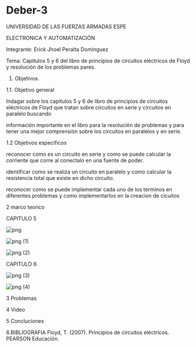# Deber-3
 UNIVERSIDAD DE LAS FUERZAS ARMADAS ESPE
              
   ELECTRONICA Y AUTOMATIZACIÓN

Integrante: Erick Jhoel Peralta Dominguez

Tema:  Capítulos 5 y 6 del libro de principios de circuitos eléctricos de Floyd y resolución de los problemas pares.

1.	Objetivos.

1.1.	Objetivo general

Indagar sobre los capítulos 5 y 6 de libro de principios de circuitos eléctricos de Floyd que tratan sobre circuitos en serie y circuitos en paralelo buscando 

información importante en el libro para la resolución de problemas y para tener una mejor comprensión sobre los circuitos en paralelos y en serie.

1.2 Objetivos especificos

reconocer como es un circuito en serie y como se puede calcular la corriente que corre al conectalo en una fuente de poder.

identificar como se realiza un circuito en paralelo y como calcular la resistencia total que existe en dicho circuito.

reconocer como se puede implementar cada uno de los terminos en diferentes problemas y como implementarlos en la creacion de cicuitos

2 marco teorico

CAPITULO 5

![png](https://user-images.githubusercontent.com/105829461/172321205-6a5f00a9-cb0d-4213-b59c-2d7893769b56.png)

![png (1)](https://user-images.githubusercontent.com/105829461/172321237-5a66b8dc-e6d7-45de-8d67-d500f5494f5c.png)

![png (2)](https://user-images.githubusercontent.com/105829461/172321274-f3586181-2cc8-47ac-a13d-7cdfe101c268.png)

CAPITULO 6

![png (3)](https://user-images.githubusercontent.com/105829461/172321359-39c7ab2a-baba-4c4a-994a-bb342bbad4b3.png)

![png (4)](https://user-images.githubusercontent.com/105829461/172321403-161528ba-f946-45bf-ae06-325499234401.png)

3 Problemas


4 Video

5 Concluciones

6.BIBLIOGRAFIA
Floyd, T. (2007). Principios de circuitos eléctricos. PEARSON Educación.


